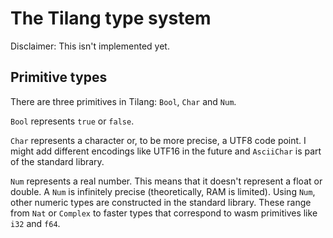 # The Tilang type system

Disclaimer: This isn't implemented yet.

## Primitive types

There are three primitives in Tilang: `Bool`, `Char` and `Num`.

`Bool` represents `true` or `false`.

`Char` represents a character or, to be more precise, a UTF8 code point.
I might add different encodings like UTF16 in the future and `AsciiChar` is part of the standard library.

`Num` represents a real number.
This means that it doesn't represent a float or double. A `Num` is infinitely precise (theoretically, RAM is limited).
Using `Num`, other numeric types are constructed in the standard library. These range from `Nat` or `Complex` to faster types that correspond to wasm primitives like `i32` and `f64`.
